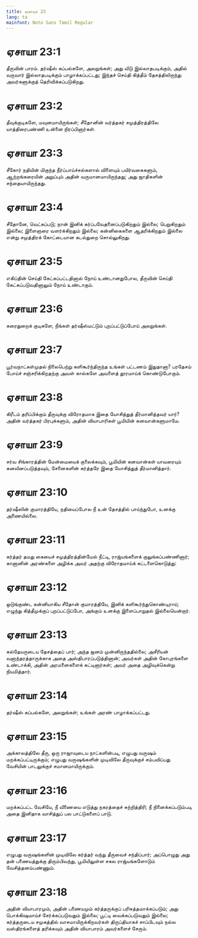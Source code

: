 ```yaml
---
title: ஏசாயா 23
lang: ta
mainfont: Noto Sans Tamil Regular
---
```


# ஏசாயா 23:1

தீருவின் பாரம். தர்ஷீஸ் கப்பல்களே, அலறுங்கள்; அது வீடு இல்லாதபடிக்கும், அதில் வருவார் இல்லாதபடிக்கும் பாழாக்கப்பட்டது; இந்தச் செய்தி கித்தீம் தேசத்திலிருந்து அவர்களுக்குத் தெரிவிக்கப்படுகிறது.

# ஏசாயா 23:2

தீவுக்குடிகளே, மவுனமாயிருங்கள்; சீதோனின் வர்த்தகர் சமுத்திரத்திலே யாத்திரைபண்ணி உன்னை நிரப்பினார்கள்.

# ஏசாயா 23:3

சீகோர் நதியின் மிகுந்த நீர்ப்பாய்ச்சல்களால் விளையும் பயிர்வகைகளும், ஆற்றங்கரையின் அறுப்பும் அதின் வருமானமாயிருந்தது; அது ஜாதிகளின் சந்தையாயிருந்தது.

# ஏசாயா 23:4

சீதோனே, வெட்கப்படு; நான் இனிக் கர்ப்பவேதனைப்படுகிறதும் இல்லை; பெறுகிறதும் இல்லை; இளைஞரை வளர்க்கிறதும் இல்லை; கன்னிகைகளை ஆதரிக்கிறதும் இல்லை என்று சமுத்திரக் கோட்டையான கடல்துறை சொல்லுகிறது.

# ஏசாயா 23:5

எகிப்தின் செய்தி கேட்கப்பட்டதினால் நோய் உண்டானதுபோல, தீருவின் செய்தி கேட்கப்படுவதினாலும் நோய் உண்டாகும்.

# ஏசாயா 23:6

கரைதுறைக் குடிகளே, நீங்கள் தர்ஷீஸ்மட்டும் புறப்பட்டுப்போய் அலறுங்கள்.

# ஏசாயா 23:7

பூர்வநாட்கள்முதல் நிலைபெற்று களிகூர்ந்திருந்த உங்கள் பட்டணம் இதுதானா? பரதேசம் போய்ச் சஞ்சரிக்கிறதற்கு அவள் கால்களே அவளைத் தூரமாய்க் கொண்டுபோகும்.

# ஏசாயா 23:8

கிரீடம் தரிப்பிக்கும் தீருவுக்கு விரோதமாக இதை யோசித்துத் தீர்மானித்தவர் யார்? அதின் வர்த்தகர் பிரபுக்களும், அதின் வியாபாரிகள் பூமியின் கனவான்களுமாமே.

# ஏசாயா 23:9

சர்வ சிங்காரத்தின் மேன்மையைக் குலைக்கவும், பூமியின் கனவான்கள் யாவரையும் கனவீனப்படுத்தவும், சேனைகளின் கர்த்தரே இதை யோசித்துத் தீர்மானித்தார்.

# ஏசாயா 23:10

தர்ஷீஸின் குமாரத்தியே, நதியைப்போல நீ உன் தேசத்தில் பாய்ந்துபோ, உனக்கு அணையில்லை.

# ஏசாயா 23:11

கர்த்தர் தமது கையைச் சமுத்திரத்தின்மேல் நீட்டி, ராஜ்யங்களைக் குலுங்கப்பண்ணினார்; கானானின் அரண்களை அழிக்க அவர் அதற்கு விரோதமாய்க் கட்டளைகொடுத்து:

# ஏசாயா 23:12

ஒடுங்குண்ட கன்னியாகிய சீதோன் குமாரத்தியே, இனிக் களிகூர்ந்துகொண்டிராய்; எழுந்து கித்தீமுக்குப் புறப்பட்டுப்போ, அங்கும் உனக்கு இளைப்பாறுதல் இல்லையென்றார்.

# ஏசாயா 23:13

கல்தேயருடைய தேசத்தைப் பார்; அந்த ஜனம் முன்னிருந்ததில்லை; அசீரியன் வனாந்தரத்தாருக்காக அதை அஸ்திபாரப்படுத்தினான்; அவர்கள் அதின் கோபுரங்களை உண்டாக்கி, அதின் அரமனைகளைக் கட்டினார்கள்; அவர் அதை அழிவுக்கென்று நியமித்தார்.

# ஏசாயா 23:14

தர்ஷீஸ் கப்பல்களே, அலறுங்கள்; உங்கள் அரண் பாழாக்கப்பட்டது.

# ஏசாயா 23:15

அக்காலத்திலே தீரு, ஒரு ராஜாவுடைய நாட்களின்படி, எழுபது வருஷம் மறக்கப்பட்டிருக்கும்; எழுபது வருஷங்களின் முடிவிலே தீருவுக்குச் சம்பவிப்பது வேசியின் பாடலுக்குச் சமானமாயிருக்கும்.

# ஏசாயா 23:16

மறக்கப்பட்ட வேசியே, நீ வீணையை எடுத்து நகரத்தைச் சுற்றித்திரி; நீ நினைக்கப்படும்படி அதை இனிதாக வாசித்துப் பல பாட்டுகளைப் பாடு.

# ஏசாயா 23:17

எழுபது வருஷங்களின் முடிவிலே கர்த்தர் வந்து தீருவைச் சந்திப்பார்; அப்பொழுது அது தன் பணையத்துக்கு திரும்பிவந்து, பூமியிலுள்ள சகல ராஜ்யங்களோடும் வேசித்தனம்பண்ணும்.

# ஏசாயா 23:18

அதின் வியாபாரமும், அதின் பணையமும் கர்த்தருக்குப் பரிசுத்தமாக்கப்படும்; அது பொக்கிஷமாய்ச் சேர்க்கப்படுவதும் இல்லை; பூட்டி வைக்கப்படுவதும் இல்லை; கர்த்தருடைய சமுகத்தில் வாசமாயிருக்கிறவர்கள் திருப்தியாகச் சாப்பிடவும் நல்ல வஸ்திரங்களைத் தரிக்கவும் அதின் வியாபாரம் அவர்களைச் சேரும்.

